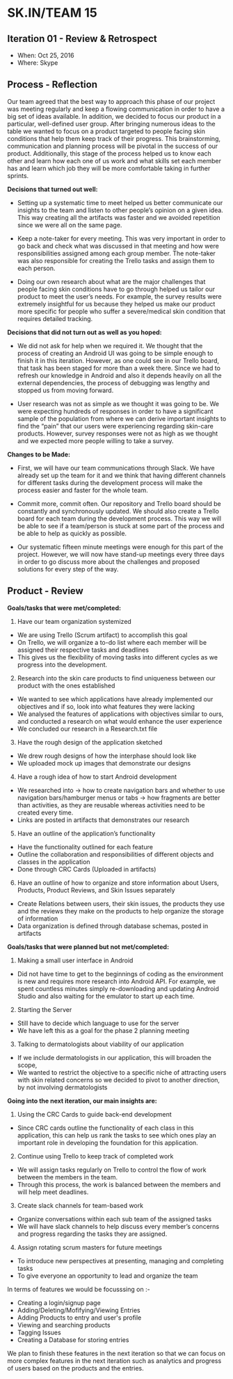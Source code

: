 # SK.IN/TEAM 15

## Iteration 01 - Review & Retrospect

 * When: Oct 25, 2016
 * Where: Skype

## Process - Reflection


Our team agreed that the best way to approach this phase of our project was meeting regularly and keep a flowing communication in order to have a big set of ideas available. In addition, we decided to focus our product in a particular, well-defined user group. After bringing numerous ideas to the table we wanted to focus on a product targeted to people facing skin conditions that help them keep track of their progress. This brainstorming, communication and planning process will be pivotal in the success of our product. Additionally, this stage of the process helped us to know each other and learn how each one of us work and what skills set each member has and learn which job they will be more comfortable taking in further sprints.

**Decisions that turned out well:**


- Setting up a systematic time to meet helped us better communicate our insights to the team and listen to other people’s opinion on a given idea. This way creating all the artifacts was faster and we avoided repetition since we were all on the same page.


- Keep a note-taker for every meeting. This was very important in order to go back and check what was discussed in that meeting and how were responsibilities assigned among each group member. The note-taker was also responsible for creating the Trello tasks and assign them to each person.


- Doing our own research about what are the major challenges that people facing skin conditions have to go through helped us tailor our product to meet the user’s needs. For example, the survey results were extremely insightful for us because they helped us make our product more specific for people who suffer a severe/medical skin condition that requires detailed tracking.


**Decisions that did not turn out as well as you hoped:**


- We did not ask for help when we required it. We thought that the process of creating an Android UI was going to be simple enough to finish it in this iteration. However, as one could see in our Trello board, that task has been staged for more than a week there. Since we had to refresh our knowledge in Android and also it depends heavily on all the external dependencies, the process of debugging was lengthy and stopped us from moving forward.


- User research was not as simple as we thought it was going to be. We were expecting hundreds of responses in order to have a significant sample of the population from where we can derive important insights to find the “pain” that our users were experiencing regarding skin-care products. However, survey responses were not as high as we thought and we expected more people willing to take a survey. 


**Changes to be Made:**


- First, we will have our team communications through Slack. We have already set up the team for it and we think that having different channels for different tasks during the development process will make the process easier and faster for the whole team.


- Commit more, commit often. Our repository and Trello board should be constantly and synchronously updated. We should also create a Trello board for each team during the development process. This way we will be able to see if a team/person is stuck at some part of the process and be able to help as quickly as possible. 


- Our systematic fifteen minute meetings were enough for this part of the project. However, we will now have stand-up meetings every three days in order to go discuss more about the challenges and proposed solutions for every step of the way.



## Product - Review

**Goals/tasks that were met/completed:**

1) Have our team organization systemized
 - We are using Trello (Scrum artifact) to accomplish this goal
 - On Trello, we will organize a to-do list where each member will be assigned their respective tasks and deadlines 
 - This gives us the flexibility of moving tasks into different cycles as we progress into the development.

2) Research into the skin care products to find uniqueness between our product with the ones established
  - We wanted to see which applications have already implemented our objectives and if so, look into what features they were lacking
  - We analysed the features of applications with objectives similar to ours, and conducted a research on what would enhance the user experience
  - We concluded our research in a Research.txt file

3) Have the rough design of the application sketched
  - We drew rough designs of how the interphase should look like
  - We uploaded mock up images that demonstrate our designs

4) Have a rough idea of how to start Android development
  - We researched into
      -> how to create navigation bars and whether to use navigation bars/hamburger menus or tabs 
      -> how fragments are better than activities, as they are reusable whereas activities need to be created every time. 
  - Links are posted in artifacts that demonstrates our research

5) Have an outline of the application’s functionality
  - Have the functionality outlined for each feature
  - Outline the collaboration and responsibilities of different objects and classes in the application
  - Done through CRC Cards (Uploaded in artifacts)

6) Have an outline of how to organize and store information about Users, Products, Product Reviews, and Skin Issues separately
  - Create Relations between users, their skin issues, the products they use and the reviews they make on the products to help organize the storage of information
  - Data organization is defined through database schemas, posted in artifacts 


**Goals/tasks that were planned but not met/completed:**

 1. Making a small user interface in Android 
   - Did not have time to get to the beginnings of coding as the environment is new and requires more research into Android API. For example, we spent countless minutes simply re-downloading and updating Android Studio and also waiting for the emulator to start up each time.  
 2.	Starting the Server
   - Still have to decide which language to use for the server 
   - We have left this as a goal for the phase 2 planning meeting
 3. Talking to dermatologists about viability of our application
   - If we include dermatologists in our application, this will broaden the scope, 
   - We wanted to restrict the objective to a specific niche of attracting users with skin related concerns so we decided to pivot to another direction, by not involving dermatologists


**Going into the next iteration, our main insights are:**

1) Using the CRC Cards to guide back-end development
  - Since CRC cards outline the functionality of each class in this application, this can help us rank the tasks to see which ones play an important role in developing the foundation for this application.

2) Continue using Trello to keep track of completed work 
  - We will assign tasks regularly on Trello to control the flow of work between the members in the team. 
  - Through this process, the work is balanced between the members and will help meet deadlines.
  
3) Create slack channels for team-based work
 - Organize conversations within each sub team of the assigned tasks
 - We will have slack channels to help discuss every member’s concerns and progress regarding the tasks they are assigned. 

4) Assign rotating scrum masters for future meetings
 - To introduce new perspectives at presenting, managing and completing tasks
 - To give everyone an opportunity to lead and organize the team 
 
 In terms of features we would be focusssing on :-
  - Creating a login/signup page
  - Adding/Deleting/Mofifying/Viewing Entries
  - Adding Products to entry and user's profile
  - Viewing and searching products
  - Tagging Issues
  - Creating a Database for storing entries
  
  We plan to finish these features in the next iteration so that we can focus on more complex features in the next iteration such as         analytics and progress of users based on the products and the entries.

